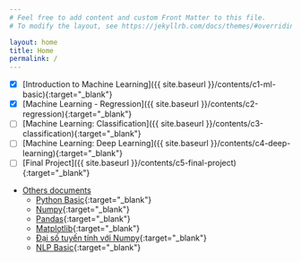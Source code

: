 ```yaml
---
# Feel free to add content and custom Front Matter to this file.
# To modify the layout, see https://jekyllrb.com/docs/themes/#overriding-theme-defaults

layout: home
title: Home
permalink: /
---
```

- [x] [Introduction to Machine Learning]({{ site.baseurl }}/contents/c1-ml-basic){:target="_blank"}
- [x] [Machine Learning - Regression]({{ site.baseurl }}/contents/c2-regression){:target="_blank"}
- [ ] [Machine Learning: Classification]({{ site.baseurl }}/contents/c3-classification){:target="_blank"}
- [ ] [Machine Learning: Deep Learning]({{ site.baseurl }}/contents/c4-deep-learning){:target="_blank"}
- [ ] [Final Project]({{ site.baseurl }}/contents/c5-final-project){:target="_blank"}
  
- [Others documents](#)
  - [Python Basic](contents/python-basic.html){:target="_blank"}
  - [Numpy](contents/numpy.html){:target="_blank"}
  - [Pandas](contents/pandas.html){:target="_blank"}
  - [Matplotlib](contents/matplotlib.html){:target="_blank"}
  - [Đại số tuyến tính với Numpy](contents/daisotuyentinh_numpy.html){:target="_blank"}
  - [NLP Basic](contents/nlp-basic/nlp-basic.html){:target="_blank"}